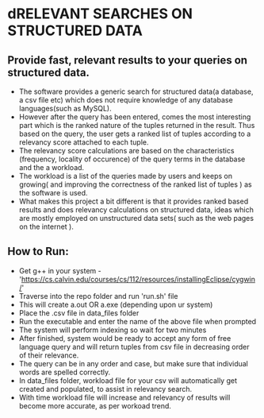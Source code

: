 dRELEVANT SEARCHES ON STRUCTURED DATA
====================================

Provide fast, relevant results to your queries on structured data.
------------------------------------

- The software provides a generic search for structured data(a database, a csv file etc) which does not require knowledge of any database languages(such as MySQL).
- However after the query has been entered, comes the most interesting part which is the ranked nature of the tuples returned in the result. Thus based on the query, the user gets a ranked list of tuples according to a relevancy score attached to each tuple.
- The relevancy score calculations are based on the characteristics (frequency, locality of occurence) of the query terms in the database and the a workload.
- The workload is a list of the queries made by users and keeps on growing( and improving the correctness of the ranked list of tuples ) as the software is used.
- What makes this project a bit different is that it provides ranked based results and does relevancy calculations on structured data, ideas which are mostly employed on unstructured data sets( such as the web pages on the internet ).

How to Run:
------------------------------------

- Get g++ in your system - 'https://cs.calvin.edu/courses/cs/112/resources/installingEclipse/cygwin/'
- Traverse into the repo folder and run 'run.sh' file
- This will create a.out OR a.exe (depending upon ur system)
- Place the .csv file in data_files folder
- Run the executable and enter the name of the above file when prompted
- The system will perform indexing so wait for two minutes
- After finished, system would be ready to accept any form of free language query and will return tuples from csv file in decreasing order of their relevance.
- The query can be in any order and case, but make sure that individual words are spelled correctly.
- In data_files folder, workload file for your csv will automatically get created and populated, to assist in relevancy search.
- With time workload file will increase and relevancy of results will become more accurate, as per workoad trend.